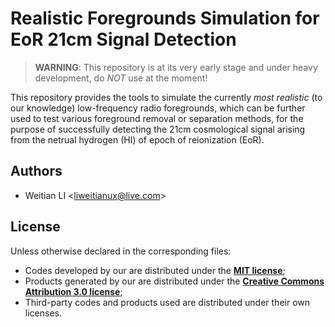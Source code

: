 Realistic Foregrounds Simulation for EoR 21cm Signal Detection
==============================================================

> **WARNING**:
> This repository is at its very early stage and under heavy development,
> do *NOT* use at the moment!

This repository provides the tools to simulate the currently *most realistic*
(to our knowledge) low-frequency radio foregrounds, which can be further
used to test various foreground removal or separation methods, for the
purpose of successfully detecting the 21cm cosmological signal arising
from the netrual hydrogen (HI) of epoch of reionization (EoR).


Authors
-------
* Weitian LI <[liweitianux@live.com](mailto:liweitianux@live.com)>

License
-------
Unless otherwise declared in the corresponding files:

* Codes developed by our are distributed under the **[MIT license](https://opensource.org/licenses/mit-license.php)**;
* Products generated by our are distributed under the **[Creative Commons Attribution 3.0 license](https://creativecommons.org/licenses/by/3.0/us/deed.en_US)**;
* Third-party codes and products used are distributed under their own licenses.

